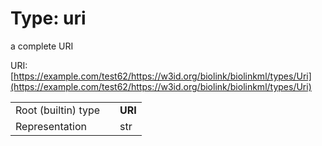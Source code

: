 
# Type: uri


a complete URI

URI: [https://example.com/test62/https://w3id.org/biolink/biolinkml/types/Uri](https://example.com/test62/https://w3id.org/biolink/biolinkml/types/Uri)

|  |  |  |
| --- | --- | --- |
| Root (builtin) type | | **URI** |
| Representation | | str |
